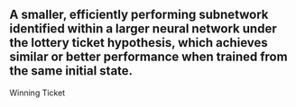 A smaller, efficiently performing subnetwork identified within a larger neural network under the lottery ticket hypothesis, which achieves similar or better performance when trained from the same initial state.
---
Winning Ticket
